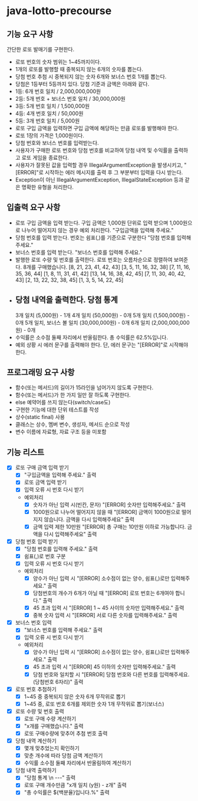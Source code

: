 # java-lotto-precourse

## 기능 요구 사항
간단한 로또 발매기를 구현한다.

- 로또 번호의 숫자 범위는 1~45까지이다.
- 1개의 로또를 발행할 때 중복되지 않는 6개의 숫자를 뽑는다.
- 당첨 번호 추첨 시 중복되지 않는 숫자 6개와 보너스 번호 1개를 뽑는다.
- 당첨은 1등부터 5등까지 있다. 당첨 기준과 금액은 아래와 같다.
- 1등: 6개 번호 일치 / 2,000,000,000원
- 2등: 5개 번호 + 보너스 번호 일치 / 30,000,000원
- 3등: 5개 번호 일치 / 1,500,000원
- 4등: 4개 번호 일치 / 50,000원
- 5등: 3개 번호 일치 / 5,000원
- 로또 구입 금액을 입력하면 구입 금액에 해당하는 만큼 로또를 발행해야 한다.
- 로또 1장의 가격은 1,000원이다.
- 당첨 번호와 보너스 번호를 입력받는다.
- 사용자가 구매한 로또 번호와 당첨 번호를 비교하여 당첨 내역 및 수익률을 출력하고 로또 게임을 종료한다.
- 사용자가 잘못된 값을 입력할 경우 IllegalArgumentException을 발생시키고, "[ERROR]"로 시작하는 에러 메시지를 출력 후 그 부분부터 입력을 다시 받는다.
- Exception이 아닌 IllegalArgumentException, IllegalStateException 등과 같은 명확한 유형을 처리한다.

## 입출력 요구 사항
- 로또 구입 금액을 입력 받는다. 구입 금액은 1,000원 단위로 입력 받으며 1,000원으로 나누어 떨어지지 않는 경우 예외 처리한다.
    "구입금액을 입력해 주세요."
- 당첨 번호를 입력 받는다. 번호는 쉼표(,)를 기준으로 구분한다
    "당첨 번호를 입력해 주세요."
- 보너스 번호를 입력 받는다.
    "보너스 번호를 입력해 주세요."
- 발행한 로또 수량 및 번호를 출력한다. 로또 번호는 오름차순으로 정렬하여 보여준다.
    8개를 구매했습니다.
    [8, 21, 23, 41, 42, 43]
    [3, 5, 11, 16, 32, 38]
    [7, 11, 16, 35, 36, 44]
    [1, 8, 11, 31, 41, 42]
    [13, 14, 16, 38, 42, 45]
    [7, 11, 30, 40, 42, 43]
    [2, 13, 22, 32, 38, 45]
    [1, 3, 5, 14, 22, 45]
- 당첨 내역을 출력한다.
    당첨 통계
    ---
    3개 일치 (5,000원) - 1개
    4개 일치 (50,000원) - 0개
    5개 일치 (1,500,000원) - 0개
    5개 일치, 보너스 볼 일치 (30,000,000원) - 0개
    6개 일치 (2,000,000,000원) - 0개
- 수익률은 소수점 둘째 자리에서 반올림한다.
    총 수익률은 62.5%입니다.
- 예외 상황 시 에러 문구를 출력해야 한다. 단, 에러 문구는 "[ERROR]"로 시작해야 한다.

## 프로그래밍 요구 사항
- 함수(또는 메서드)의 길이가 15라인을 넘어가지 않도록 구현한다.
- 함수(또는 메서드)가 한 가지 일만 잘 하도록 구현한다.
- else 예약어를 쓰지 않는다(switch/case도)
- 구현한 기능에 대한 단위 테스트를 작성
- 상수(static final) 사용
- 클래스는 상수, 멤버 변수, 생성자, 메서드 순으로 작성
- 변수 이름에 자료형, 자료 구조 등을 미포함

## 기능 리스트

- [x] 로또 구매 금액 입력 받기
  - [x] "구입금액을 입력해 주세요." 출력
  - [x] 로또 금액 입력 받기
  - [x] 입력 오류 시 번호 다시 받기
  - 예외처리
    - [x] 숫자가 아닌 입력 시(빈칸, 문자) "[ERROR] 숫자만 입력해주세요." 출력
    - [x] 1000원으로 나누어 떨어지지 않을 때 "[ERROR] 금액이 1000원으로 떨어지지 않습니다. 금액을 다시 입력해주세요" 출력
    - [x] 금액 입력 제한 10만원 "[ERROR] 총 구매는 10만원 이하로 가능합니다. 금액을 다시 입력해주세요" 출력
- [x] 당첨 번호 입력 받기
  - [x] "당첨 번호를 입력해 주세요." 출력
  - [x] 쉼표(,)로 번호 구분
  - [x] 입력 오류 시 번호 다시 받기
  - 예외처리
    - [x] 양수가 아닌 입력 시 "[ERROR] 소수점이 없는 양수, 쉼표(,)로만 입력해주세요." 출력 
    - [x] 당첨번호의 개수가 6개가 아닐 때 "[ERROR] 로또 번호는 6개여야 합니다." 출력
    - [x] 45 초과 입력 시 "[ERROR] 1 ~ 45 사이의 숫자만 입력해주세요." 출력
    - [x] 중복 숫자 입력 시 "[ERROR] 서로 다른 숫자를 입력해주세요." 출력
- [x] 보너스 번호 입력
  - [x] "보너스 번호를 입력해 주세요." 출력
  - [x] 입력 오류 시 번호 다시 받기
  - 예외처리
    - [x] 양수가 아닌 입력 시 "[ERROR] 소수점이 없는 양수, 쉼표(,)로만 입력해주세요." 출력
    - [x] 45 초과 입력 시 "[ERROR] 45 이하의 숫자만 입력해주세요." 출력
    - [x] 당첨 번호와 일치할 시 "[ERROR] 당첨 번호와 다른 번호를 입력해주세요.(당첨번호 6자리)" 출력
- [x] 로또 번호 추첨하기
  - [x] 1~45 중 중복되지 않은 숫자 6개 무작위로 뽑기
  - [x] 1~45 중, 로또 번호 6개를 제외한 숫자 1개 무작위로 뽑기(보너스)
- [x] 로또 수량 및 번호 출력
  - [x] 로또 구매 수량 계산하기
  - [x] "x개를 구매했습니다." 출력
  - [x] 로또 구매수량에 맞추어 추첨 번호 출력
- [x] 당첨 내역 계산하기
  - [x] 몇개 맞추었는지 확인하기 
  - [x] 맞춘 개수에 따라 당첨 금액 계산하기  
  - [x] 수익률 소수점 둘째 자리에서 반올림하여 계산하기
- [x] 당첨 내역 출력하기 
  - [x] "당첨 통계 \n ---" 출력
  - [x] 로또 구매 개수만큼 "x개 일치 (y원) - z개" 출력
  - [x] "총 수익률은 ${백분율}입니다.%" 출력
